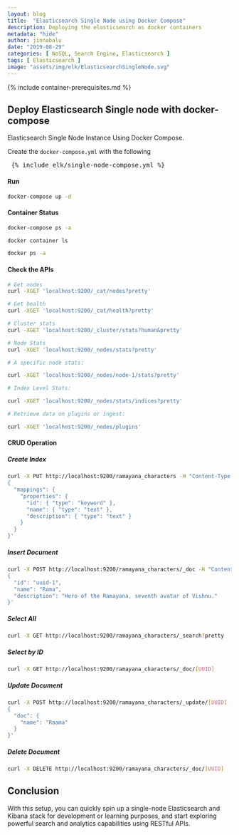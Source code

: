 ```yaml
---
layout: blog
title:  "Elasticsearch Single Node using Docker Compose"
description: Deploying the elasticsearch as docker containers 
metadata: "hide"
author: jinnabalu
date: "2019-08-29"
categories: [ NoSQL, Search Engine, Elasticsearch ]
tags: [ Elasticsearch ]
image: "assets/img/elk/ElasticsearchSingleNode.svg"
---
```


{% include container-prerequisites.md %}

## Deploy Elasticsearch Single node with docker-compose

Elasticsearch Single Node Instance Using Docker Compose. 

Create the `docker-compose.yml` with the following

<pre> {% include elk/single-node-compose.yml %} </pre>

#### Run 

```bash
docker-compose up -d
```

#### Container Status

```bash
docker-compose ps -a

docker container ls 

docker ps -a
```

#### Check the APIs
```bash
# Get nodes
curl -XGET 'localhost:9200/_cat/nodes?pretty'

# Get health
curl -XGET 'localhost:9200/_cat/health?pretty'

# Cluster stats
curl -XGET 'localhost:9200/_cluster/stats?human&pretty'

# Node Stats
curl -XGET 'localhost:9200/_nodes/stats?pretty'

# A specific node stats:

curl -XGET 'localhost:9200/_nodes/node-1/stats?pretty'

# Index Level Stats:

curl -XGET 'localhost:9200/_nodes/stats/indices?pretty'

# Retrieve data on plugins or ingest:

curl -XGET 'localhost:9200/_nodes/plugins'
```

#### CRUD Operation

##### Create Index
```bash
curl -X PUT http://localhost:9200/ramayana_characters -H "Content-Type: application/json" -d '
{
  "mappings": {
    "properties": {
      "id": { "type": "keyword" },
      "name": { "type": "text" },
      "description": { "type": "text" }
    }
  }
}'
```

##### Insert Document

```bash
curl -X POST http://localhost:9200/ramayana_characters/_doc -H "Content-Type: application/json" -d '
{
  "id": "uuid-1",
  "name": "Rama",
  "description": "Hero of the Ramayana, seventh avatar of Vishnu."
}'
```

##### Select All

```bash
curl -X GET http://localhost:9200/ramayana_characters/_search?pretty
```

##### Select by ID
```bash
curl -X GET http://localhost:9200/ramayana_characters/_doc/[UUID]
```

##### Update Document
```bash
curl -X POST http://localhost:9200/ramayana_characters/_update/[UUID] -H "Content-Type: application/json" -d '
{
  "doc": {
    "name": "Raama"
  }
}'
```

##### Delete Document

```bash
curl -X DELETE http://localhost:9200/ramayana_characters/_doc/[UUID]
```

## Conclusion

With this setup, you can quickly spin up a single-node Elasticsearch and Kibana stack for development or learning purposes, and start exploring powerful search and analytics capabilities using RESTful APIs.